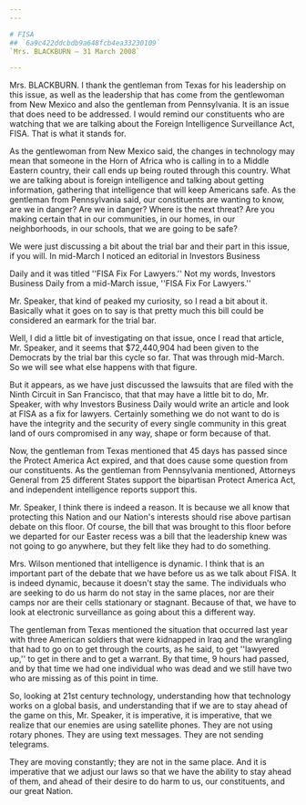 ```yaml
---
---

# FISA
## `6a9c422ddcbdb9a648fcb4ea33230109`
`Mrs. BLACKBURN — 31 March 2008`

---
```



Mrs. BLACKBURN. I thank the gentleman from Texas for his leadership 
on this issue, as well as the leadership that has come from the 
gentlewoman from New Mexico and also the gentleman from Pennsylvania. 
It is an issue that does need to be addressed. I would remind our 
constituents who are watching that we are talking about the Foreign 
Intelligence Surveillance Act, FISA. That is what it stands for.

As the gentlewoman from New Mexico said, the changes in technology 
may mean that someone in the Horn of Africa who is calling in to a 
Middle Eastern country, their call ends up being routed through this 
country. What we are talking about is foreign intelligence and talking 
about getting information, gathering that intelligence that will keep 
Americans safe. As the gentleman from Pennsylvania said, our 
constituents are wanting to know, are we in danger? Are we in danger? 
Where is the next threat? Are you making certain that in our 
communities, in our homes, in our neighborhoods, in our schools, that 
we are going to be safe?

We were just discussing a bit about the trial bar and their part in 
this issue, if you will. In mid-March I noticed an editorial in 
Investors Business


Daily and it was titled ''FISA Fix For Lawyers.'' Not my words, 
Investors Business Daily from a mid-March issue, ''FISA Fix For 
Lawyers.''

Mr. Speaker, that kind of peaked my curiosity, so I read a bit about 
it. Basically what it goes on to say is that pretty much this bill 
could be considered an earmark for the trial bar.

Well, I did a little bit of investigating on that issue, once I read 
that article, Mr. Speaker, and it seems that $72,440,904 had been given 
to the Democrats by the trial bar this cycle so far. That was through 
mid-March. So we will see what else happens with that figure.

But it appears, as we have just discussed the lawsuits that are filed 
with the Ninth Circuit in San Francisco, that that may have a little 
bit to do, Mr. Speaker, with why Investors Business Daily would write 
an article and look at FISA as a fix for lawyers. Certainly something 
we do not want to do is have the integrity and the security of every 
single community in this great land of ours compromised in any way, 
shape or form because of that.

Now, the gentleman from Texas mentioned that 45 days has passed since 
the Protect America Act expired, and that does cause some question from 
our constituents. As the gentleman from Pennsylvania mentioned, 
Attorneys General from 25 different States support the bipartisan 
Protect America Act, and independent intelligence reports support this.

Mr. Speaker, I think there is indeed a reason. It is because we all 
know that protecting this Nation and our Nation's interests should rise 
above partisan debate on this floor. Of course, the bill that was 
brought to this floor before we departed for our Easter recess was a 
bill that the leadership knew was not going to go anywhere, but they 
felt like they had to do something.

Mrs. Wilson mentioned that intelligence is dynamic. I think that is 
an important part of the debate that we have before us as we talk about 
FISA. It is indeed dynamic, because it doesn't stay the same. The 
individuals who are seeking to do us harm do not stay in the same 
places, nor are their camps nor are their cells stationary or stagnant. 
Because of that, we have to look at electronic surveillance as going 
about this a different way.

The gentleman from Texas mentioned the situation that occurred last 
year with three American soldiers that were kidnapped in Iraq and the 
wrangling that had to go on to get through the courts, as he said, to 
get ''lawyered up,'' to get in there and to get a warrant. By that 
time, 9 hours had passed, and by that time we had one individual who 
was dead and we still have two who are missing as of this point in 
time.

So, looking at 21st century technology, understanding how that 
technology works on a global basis, and understanding that if we are to 
stay ahead of the game on this, Mr. Speaker, it is imperative, it is 
imperative, that we realize that our enemies are using satellite 
phones. They are not using rotary phones. They are using text messages. 
They are not sending telegrams.



They are moving constantly; they are not in the same place. And it is 
imperative that we adjust our laws so that we have the ability to stay 
ahead of them, and ahead of their desire to do harm to us, our 
constituents, and our great Nation.